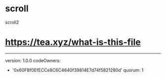 # scroll
scroll2
# https://tea.xyz/what-is-this-file
---
version: 1.0.0
codeOwners:
  - '0x60FBf0EfECCe8C6C4640f39814E7d74f5821280d'
quorum: 1

